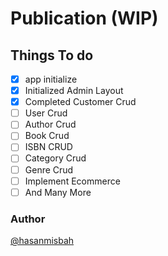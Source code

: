 # Publication (WIP)

## Things To do
- [x] app initialize
- [x] Initialized Admin Layout
- [x] Completed Customer Crud
- [ ] User Crud
- [ ] Author Crud
- [ ] Book Crud
- [ ] ISBN CRUD
- [ ] Category Crud
- [ ] Genre Crud
- [ ] Implement Ecommerce
- [ ] And Many More

### Author
[@hasanmisbah](https://github.com/hasanmisbah/)
